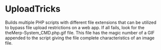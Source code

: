 # UploadTricks

Builds multiple PHP scripts with different file extensions that can be utilized to bypass file upload restrictions on a web app. If all fails, look for the theMerp-System_CMD.php.gif file. This file has the magic number of a GIF appended to the script giving the file complete characteristics of an image file.

